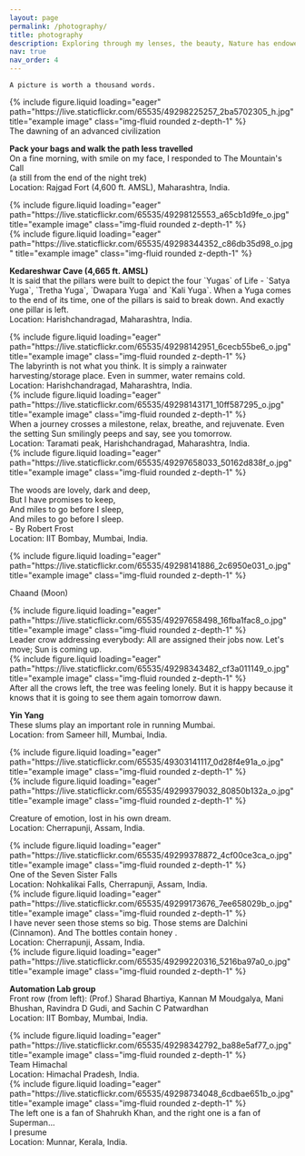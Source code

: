```yaml
---
layout: page
permalink: /photography/
title: photography
description: Exploring through my lenses, the beauty, Nature has endowed us with.
nav: true
nav_order: 4
---
```


`A picture is worth a thousand words.`

<div class="row">
    <div class="col-sm-8">
        {% include figure.liquid loading="eager" path="https://live.staticflickr.com/65535/49298225257_2ba5702305_h.jpg" title="example image" class="img-fluid rounded z-depth-1" %}
    </div>
    <div class="col-sm-4 d-flex align-items-center">
        <div class="caption">
            The dawning of an advanced civilization
        </div>
    </div>
</div>

<div class="row">
    <div class="col-sm-4 d-flex align-items-center">
        <div class="caption">
            <p><strong>Pack your bags and walk the path less travelled</strong><br>
            On a fine morning, with smile on my face, I responded to The Mountain's Call <br> (a still from the end of the night trek) <br>
            Location: Rajgad Fort (4,600 ft. AMSL), Maharashtra, India.
            </p>
        </div>
    </div>
    <div class="col-sm-8">
        {% include figure.liquid loading="eager" path="https://live.staticflickr.com/65535/49298125553_a65cb1d9fe_o.jpg" title="example image" class="img-fluid rounded z-depth-1" %}
    </div>
</div>

<div class="row">
    <div class="col-sm mt-3 mt-md-0 text-center">
        {% include figure.liquid loading="eager" path="https://live.staticflickr.com/65535/49298344352_c86db35d98_o.jpg" title="example image" class="img-fluid rounded z-depth-1" %}
        <div class="caption">
        <p><strong>Kedareshwar Cave (4,665 ft. AMSL)</strong><br>
        It is said that the pillars were built to depict the four `Yugas` of Life - `Satya Yuga`, `Tretha Yuga`, `Dwapara Yuga` and `Kali Yuga`. When a Yuga comes to the end of its time, one of the pillars is said to break down. And exactly one pillar is left. <br>
        Location: Harishchandragad, Maharashtra, India.
        </p>
        </div>
    </div>
    <div class="col-sm mt-3 mt-md-0 text-center">
        {% include figure.liquid loading="eager" path="https://live.staticflickr.com/65535/49298142951_6cecb55be6_o.jpg" title="example image" class="img-fluid rounded z-depth-1" %}
        <div class="caption">
        The labyrinth is not what you think. It is simply a rainwater harvesting/storage place. Even in summer, water remains cold.<br>
        Location: Harishchandragad, Maharashtra, India.
        </div>
    </div>
    <div class="col-sm mt-3 mt-md-0 text-center">
        {% include figure.liquid loading="eager" path="https://live.staticflickr.com/65535/49298143171_10ff587295_o.jpg" title="example image" class="img-fluid rounded z-depth-1" %}
        <div class="caption">
        When a journey crosses a milestone, relax, breathe, and rejuvenate. Even the setting Sun smilingly peeps and say, see you tomorrow. <br>
        Location: Taramati peak, Harishchandragad, Maharashtra, India.
        </div>
    </div>
</div>

<div class="row">
    <div class="col-sm-8">
        {% include figure.liquid loading="eager" path="https://live.staticflickr.com/65535/49297658033_50162d838f_o.jpg" title="example image" class="img-fluid rounded z-depth-1" %}
    </div>
    <div class="col-sm-4 d-flex align-items-center">
        <div class="caption">
            <p>The woods are lovely, dark and deep, <br> But I have promises to keep, <br> And miles to go before I sleep, <br> And miles to go before I sleep. <br> - By Robert Frost <br>
            Location: IIT Bombay, Mumbai, India.</p>
        </div>
    </div>
</div>

<div class="row">
    <div class="col-sm mt-3 mt-md-0 text-center">
        {% include figure.liquid loading="eager" path="https://live.staticflickr.com/65535/49298141886_2c6950e031_o.jpg" title="example image" class="img-fluid rounded z-depth-1" %}
        <div class="caption">
        <p>Chaand (Moon)
        </p>
        </div>
    </div>
    <div class="col-sm mt-3 mt-md-0 text-center">
        {% include figure.liquid loading="eager" path="https://live.staticflickr.com/65535/49297658498_16fba1fac8_o.jpg" title="example image" class="img-fluid rounded z-depth-1" %}
        <div class="caption">
        Leader crow addressing everybody: All are assigned their jobs now. Let's move; Sun is coming up.
        </div>
    </div>
    <div class="col-sm mt-3 mt-md-0 text-center">
        {% include figure.liquid loading="eager" path="https://live.staticflickr.com/65535/49298343482_cf3a011149_o.jpg" title="example image" class="img-fluid rounded z-depth-1" %}
        <div class="caption">
        After all the crows left, the tree was feeling lonely. But it is happy because it knows that it is going to see them again tomorrow dawn.
        </div>
    </div>
</div>

<div class="row">
    <div class="col-sm-4 d-flex align-items-center">
        <div class="caption">
            <p><strong>Yin Yang</strong><br>
            These slums play an important role in running Mumbai.<br>Location: from Sameer hill, Mumbai, India.
            </p>
        </div>
    </div>
    <div class="col-sm-8">
        {% include figure.liquid loading="eager" path="https://live.staticflickr.com/65535/49303141117_0d28f4e91a_o.jpg" title="example image" class="img-fluid rounded z-depth-1" %}
    </div>
</div>

<div class="row">
    <div class="col-sm mt-3 mt-md-0 text-center">
        {% include figure.liquid loading="eager" path="https://live.staticflickr.com/65535/49299379032_80850b132a_o.jpg" title="example image" class="img-fluid rounded z-depth-1" %}
        <div class="caption">
        <p>Creature of emotion, lost in his own dream.<br>Location: Cherrapunji, Assam, India.
        </p>
        </div>
    </div>
    <div class="col-sm mt-3 mt-md-0 text-center">
        {% include figure.liquid loading="eager" path="https://live.staticflickr.com/65535/49299378872_4cf00ce3ca_o.jpg" title="example image" class="img-fluid rounded z-depth-1" %}
        <div class="caption">
        One of the Seven Sister Falls <br>Location: Nohkalikai Falls, Cherrapunji, Assam, India.
        </div>
    </div>
    <div class="col-sm mt-3 mt-md-0 text-center">
        {% include figure.liquid loading="eager" path="https://live.staticflickr.com/65535/49299173676_7ee658029b_o.jpg" title="example image" class="img-fluid rounded z-depth-1" %}
        <div class="caption">
        I have never seen those stems so big. Those stems are Dalchini (Cinnamon). And The bottles contain honey <i class="fa-solid fa-face-laugh-squint"></i>.<br> Location: Cherrapunji, Assam, India.
        </div>
    </div>
</div>

<div class="row">
    <div class="col-sm mt-3 mt-md-0 text-center">
        {% include figure.liquid loading="eager" path="https://live.staticflickr.com/65535/49299220316_5216ba97a0_o.jpg" title="example image" class="img-fluid rounded z-depth-1" %}
        <div class="caption">
        <p><strong>Automation Lab group</strong> <br> Front row (from left): (Prof.) Sharad Bhartiya, Kannan M Moudgalya, Mani Bhushan, Ravindra D Gudi, and Sachin C Patwardhan<br> Location: IIT Bombay, Mumbai, India.
        </p>
        </div>
    </div>
    <div class="col-sm mt-3 mt-md-0 text-center">
        {% include figure.liquid loading="eager" path="https://live.staticflickr.com/65535/49298342792_ba88e5af77_o.jpg" title="example image" class="img-fluid rounded z-depth-1" %}
        <div class="caption">
        Team Himachal<br> Location: Himachal Pradesh, India.
        </div>
    </div>
    <div class="col-sm mt-3 mt-md-0 text-center">
        {% include figure.liquid loading="eager" path="https://live.staticflickr.com/65535/49298734048_6cdbae651b_o.jpg" title="example image" class="img-fluid rounded z-depth-1" %}
        <div class="caption">
        The left one is a fan of Shahrukh Khan, and the right one is a fan of Superman... <br> I presume <i class="fa-solid fa-face-laugh-squint"></i><br> Location: Munnar, Kerala, India.
        </div>
    </div>
</div>

